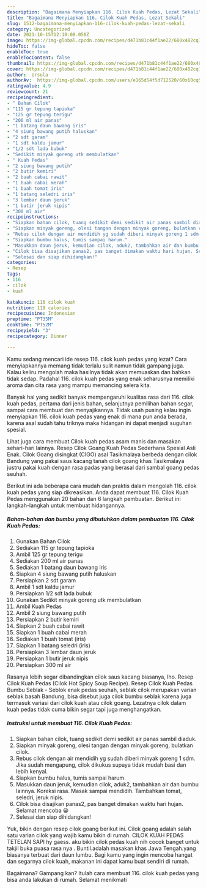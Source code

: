 ```yaml
---
description: "Bagaimana Menyiapkan 116. Cilok Kuah Pedas, Lezat Sekali"
title: "Bagaimana Menyiapkan 116. Cilok Kuah Pedas, Lezat Sekali"
slug: 1512-bagaimana-menyiapkan-116-cilok-kuah-pedas-lezat-sekali
category: Uncategorized
date: 2021-10-15T12:10:08.050Z
image: https://img-global.cpcdn.com/recipes/d471b81c44f1ae22/680x482cq70/116-cilok-kuah-pedas-foto-resep-utama.jpg
hideToc: false
enableToc: true
enableTocContent: false
thumbnail: https://img-global.cpcdn.com/recipes/d471b81c44f1ae22/680x482cq70/116-cilok-kuah-pedas-foto-resep-utama.jpg
cover: https://img-global.cpcdn.com/recipes/d471b81c44f1ae22/680x482cq70/116-cilok-kuah-pedas-foto-resep-utama.jpg
author:  Ursula
authorAv:  https://img-global.cpcdn.com/users/e165d54f5d712520/60x60cq50/avatar.jpg
ratingvalue: 4.9
reviewcount: 21
recipeingredient:
- " Bahan Cilok"
- "115 gr tepung tapioka"
- "125 gr tepung terigu"
- "200 ml air panas"
- "1 batang daun bawang iris"
- "4 siung bawang putih haluskan"
- "2 sdt garam"
- "1 sdt kaldu jamur"
- "1/2 sdt lada bubuk"
- "Sedikit minyak goreng utk membulatkan"
- " Kuah Pedas"
- "2 siung bawang putih"
- "2 butir kemiri"
- "2 buah cabai rawit"
- "1 buah cabai merah"
- "1 buah tomat iris"
- "1 batang seledri iris"
- "3 lembar daun jeruk"
- "1 butir jeruk nipis"
- "300 ml air"
recipeinstructions:
- "Siapkan bahan cilok, tuang sedikit demi sedikit air panas sambil diaduk."
- "Siapkan minyak goreng, olesi tangan dengan minyak goreng, bulatkan cilok."
- "Rebus cilok dengan air mendidih yg sudah diberi minyak goreng 1 sdm. Jika sudah mengapung, cilok dikukus supaya tidak mudah basi dan lebih kenyal."
- "Siapkan bumbu halus, tumis sampai harum."
- "Masukkan daun jeruk, kemudian cilok, aduk2, tambahkan air dan bumbu lainnya. Koreksi rasa. Masak sampai mendidih. Tambahkan tomat, seledri, jeruk nipis."
- "Cilok bisa disajikan panas2, pas banget dimakan waktu hari hujan. Selamat mencoba 😀"
- "Selesai dan siap dihidangkan!"
categories:
- Resep
tags:
- 116
- cilok
- kuah

katakunci: 116 cilok kuah 
nutrition: 119 calories
recipecuisine: Indonesian
preptime: "PT35M"
cooktime: "PT52M"
recipeyield: "3"
recipecategory: Dinner

---
```



Kamu sedang mencari ide resep 116. cilok kuah pedas yang lezat? Cara menyiapkannya memang tidak terlalu sulit namun tidak gampang juga. Kalau keliru mengolah maka hasilnya tidak akan memuaskan dan bahkan tidak sedap. Padahal 116. cilok kuah pedas yang enak seharusnya memiliki aroma dan cita rasa yang mampu memancing selera kita.


Banyak hal yang sedikit banyak mempengaruhi kualitas rasa dari 116. cilok kuah pedas, pertama dari jenis bahan, selanjutnya pemilihan bahan segar, sampai cara membuat dan menyajikannya. Tidak usah pusing kalau ingin menyiapkan 116. cilok kuah pedas yang enak di mana pun anda berada, karena asal sudah tahu triknya maka hidangan ini dapat menjadi suguhan spesial.

Lihat juga cara membuat Cilok kuah pedas asam manis dan masakan sehari-hari lainnya. Resep Cilok Goang Kuah Pedas Sederhana Spesial Asli Enak. Cilok Goang disingkat (CIGO) asal Tasikmalaya berbeda dengan cilok Bandung yang pakai saus kacang tanah cilok goang khas Tasikmalaya justru pakai kuah dengan rasa padas yang berasal dari sambal goang pedas seuhah.


Berikut ini ada beberapa cara mudah dan praktis dalam mengolah 116. cilok kuah pedas yang siap dikreasikan. Anda dapat membuat 116. Cilok Kuah Pedas menggunakan 20 bahan dan 6 langkah pembuatan. Berikut ini langkah-langkah untuk membuat hidangannya.

<!--inarticleads1-->

##### Bahan-bahan dan bumbu yang dibutuhkan dalam pembuatan 116. Cilok Kuah Pedas:

1. Gunakan  Bahan Cilok
1. Sediakan 115 gr tepung tapioka
1. Ambil 125 gr tepung terigu
1. Sediakan 200 ml air panas
1. Sediakan 1 batang daun bawang iris
1. Siapkan 4 siung bawang putih haluskan
1. Persiapkan 2 sdt garam
1. Ambil 1 sdt kaldu jamur
1. Persiapkan 1/2 sdt lada bubuk
1. Gunakan Sedikit minyak goreng utk membulatkan
1. Ambil  Kuah Pedas
1. Ambil 2 siung bawang putih
1. Persiapkan 2 butir kemiri
1. Siapkan 2 buah cabai rawit
1. Siapkan 1 buah cabai merah
1. Sediakan 1 buah tomat (iris)
1. Siapkan 1 batang seledri (iris)
1. Persiapkan 3 lembar daun jeruk
1. Persiapkan 1 butir jeruk nipis
1. Persiapkan 300 ml air


Rasanya lebih segar dibandingkan cilok saus kacang biasanya, lho. Resep Cilok Kuah Pedas (Cilok Hot Spicy Soup Recipe). Resep Cilok Kuah Pedas Bumbu Seblak - Seblok enak pedas seuhah, seblak cilok merupakan varian seblak basah Bandung, bisa disebut juga cilok bumbu seblak karena juga termasuk variasi dari cilok kuah atau cilok goang. Lezatnya cilok dalam kuah pedas tidak cuma bikin segar tapi juga menghangatkan. 

<!--inarticleads2-->

##### Instruksi untuk membuat 116. Cilok Kuah Pedas:

1. Siapkan bahan cilok, tuang sedikit demi sedikit air panas sambil diaduk.
1. Siapkan minyak goreng, olesi tangan dengan minyak goreng, bulatkan cilok.
1. Rebus cilok dengan air mendidih yg sudah diberi minyak goreng 1 sdm. Jika sudah mengapung, cilok dikukus supaya tidak mudah basi dan lebih kenyal.
1. Siapkan bumbu halus, tumis sampai harum.
1. Masukkan daun jeruk, kemudian cilok, aduk2, tambahkan air dan bumbu lainnya. Koreksi rasa. Masak sampai mendidih. Tambahkan tomat, seledri, jeruk nipis.
1. Cilok bisa disajikan panas2, pas banget dimakan waktu hari hujan. Selamat mencoba 😀
1. Selesai dan siap dihidangkan!

Yuk, bikin dengan resep cilok goang berikut ini. Cilok goang adalah salah satu varian cilok yang wajib kamu bikin di rumah. CILOK KUAH PEDAS TETELAN SAPI hy gaess. aku bikin cilok pedas kuah nih cocok banget untuk takjil buka puasa rasa nya . Buntil.adalah masakan khas Jawa Tengah.yang biasanya terbuat dari daun lumbu. Bagi kamu yang ingin mencoba hangat dan segarnya cilok kuah, makanan ini dapat kamu buat sendiri di rumah. 

Bagaimana? Gampang kan? Itulah cara membuat 116. cilok kuah pedas yang bisa anda lakukan di rumah. Selamat menikmati
